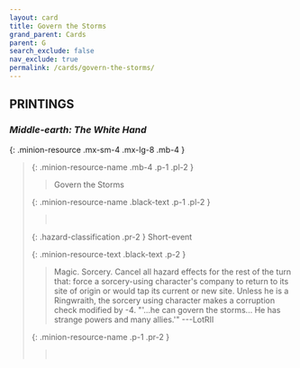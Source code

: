 ```yaml
---
layout: card
title: Govern the Storms
grand_parent: Cards
parent: G
search_exclude: false
nav_exclude: true
permalink: /cards/govern-the-storms/
---
```


## PRINTINGS


### _Middle-earth: The White Hand_

{: .minion-resource .mx-sm-4 .mx-lg-8 .mb-4 }
> {: .minion-resource-name .mb-4 .p-1 .pl-2 }
> > <div class="hazard-mp"></div>
> > <div class="card-name">Govern the Storms</div>
>
> {: .minion-resource-name .black-text .p-1 .pl-2 }
> > &nbsp;
>
> {: .hazard-classification .pr-2 }
> Short-event
>
> {: .minion-resource-text .black-text .p-2 }
> > Magic. Sorcery. Cancel all hazard effects for the rest of the turn that: force a sorcery-using character's company to return to its site of origin or would tap its current or new site. Unless he is a Ringwraith, the sorcery using character makes a corruption check modified by -4.  "'...he can govern the storms... He has strange powers and many allies.'" ---LotRII 
> 
> {: .minion-resource-name .p-1 .pr-2 }
> > <div class="card-shield"></div>
> > <div class="card-corruption-white">&nbsp;</div>
